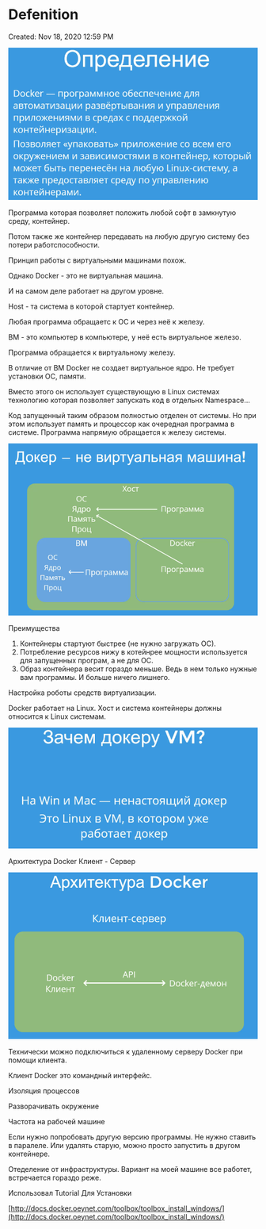 # Defenition

Created: Nov 18, 2020 12:59 PM

![Defenition%20c92337c23c40481c86062728d86c35b4/Untitled.png](Defenition%20c92337c23c40481c86062728d86c35b4/Untitled.png)

Программа которая позволяет положить любой софт в замкнутую среду, контейнер. 

Потом также же контейнер передавать на любую другую систему без потери работспособности. 

Принцип работы с виртуальными машинами похож. 

Однако Docker - это не виртуальная машина. 

И на самом деле работает на другом уровне. 

Host - та система в которой стартует контейнер. 

Любая программа обращаетс к ОС и через неё к железу. 

ВМ - это компьютер в компьютере, у неё есть виртуальное железо. 

Программа обращается к виртуальному железу. 

В отличие от ВМ Docker не создает виртуальное ядро. Не требует установки ОС, памяти. 

Вместо этого он использует существующую в Linux системах технологию которая позволяет запускать код в отдельнх Namespace... 

Код запущенный таким образом полностью отделен от системы. Но при этом использует память и процессор как очередная программа в системе. Программа напрямую обращается к железу системы. 

![Defenition%20c92337c23c40481c86062728d86c35b4/Untitled%201.png](Defenition%20c92337c23c40481c86062728d86c35b4/Untitled%201.png)

Преимущества

1. Контейнеры стартуют быстрее (не нужно загружать ОС). 
2. Потребление ресурсов нижу в котейнрее мощности используется для запущенных програм, а не для ОС.  
3. Образ контейнера весит гораздо меньше. Ведь в нем только нужные вам программы. И больше ничего лишнего. 

Настройка роботы средств виртуализации. 

Docker работает на Linux. Хост и система контейнеры должны относится к Linux системам. 

![Defenition%20c92337c23c40481c86062728d86c35b4/Untitled%202.png](Defenition%20c92337c23c40481c86062728d86c35b4/Untitled%202.png)

Архитектура Docker Клиент - Сервер

![Defenition%20c92337c23c40481c86062728d86c35b4/Untitled%203.png](Defenition%20c92337c23c40481c86062728d86c35b4/Untitled%203.png)

Технически можно подключиться к удаленному серверу Docker при помощи клиента. 

Клиент Docker это командный интерфейс. 

Изоляция процессов

Разворачивать окружение

Частота на рабочей машине

Если нужно попробовать другую версию программы. Не нужно ставить в паралеле. Или удалять старую, можно просто запустить в другом контейнере. 

Отеделение от инфраструктуры. Вариант на моей машине все работет, встречается гораздо реже. 

Использовал Tutorial Для Установки 

[http://docs.docker.oeynet.com/toolbox/toolbox_install_windows/](http://docs.docker.oeynet.com/toolbox/toolbox_install_windows/)